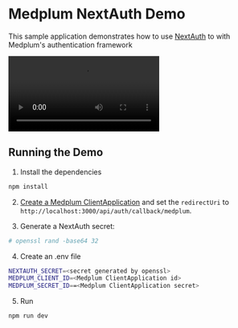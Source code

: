 # Medplum NextAuth Demo

This sample application demonstrates how to use [NextAuth]() to with Medplum's authentication framework

![NextAuth Preview](nextauth-preview.mp4)

## Running the Demo

1. Install the dependencies

```bash
npm install
```

2. [Create a Medplum ClientApplication](https://www.medplum.com/docs/auth/methods/oauth-auth-code#create-a-client-application) and set the `redirectUri` to `http://localhost:3000/api/auth/callback/medplum`.

3. Generate a NextAuth secret:

```bash
# openssl rand -base64 32
```

4. Create an .env file

```bash
NEXTAUTH_SECRET=<secret generated by openssl>
MEDPLUM_CLIENT_ID=<Medplum ClientApplication id>
MEDPLUM_SECRET_ID==<Medplum ClientApplication secret>
```

5. Run

```bash
npm run dev
```
